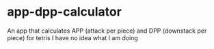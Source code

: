 # app-dpp-calculator
 An app that calculates APP (attack per piece) and DPP (downstack per piece) for tetris
I have no idea what I am doing
